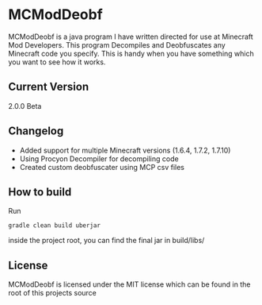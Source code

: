 MCModDeobf
==========
MCModDeobf is a java program I have written directed for use at Minecraft Mod Developers.
This program Decompiles and Deobfuscates any Minecraft code you specify.
This is handy when you have something which you want to see how it works.

Current Version
---------------
2.0.0 Beta

Changelog
---------
* Added support for multiple Minecraft versions (1.6.4, 1.7.2, 1.7.10)
* Using Procyon Decompiler for decompiling code
* Created custom deobfuscater using MCP csv files

How to build
------------
Run
```
gradle clean build uberjar
```
inside the project root, you can find the final jar in build/libs/

License
-------
MCModDeobf is licensed under the MIT license which can be found in the root of this projects source
